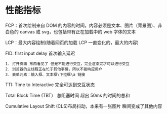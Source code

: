 # 性能指标

FCP：首次绘制来自 DOM 的内容的时间，内容必须是文本、图片（背景图）、非白色的 canvas 或 svg，也包括带有正在加载中的 web 字体的文本

LCP：最大内容绘制(随着网页的加载 LCP 一直变化的，最大的内容)

FID: first input delay 首次输入延迟

    1. 打开页面 东西看见了 但是不能进行交互，完全渲染完才可以进行交互
    2. 浏览器的主线程正在忙于其他事情，所以不能响应用户
    3. 表单元素：输入框、文本框\下拉框\a 链接

TTI: Time to Interactive 完全可达到交互状态

Total Block Time (TBT） 总阻塞时间 超出 50ms 的时间的总和

Cumulative Layout Shift (CLS)布局抖动，本来有一张图片 瞬间变成了其他内容

